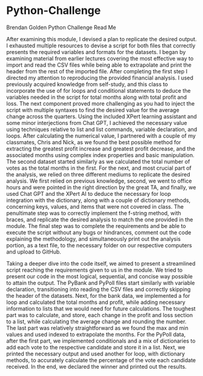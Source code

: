 # Python-Challenge
Brendan Golden 
Python Challenge Read Me 

After examining this module, I devised a plan to replicate the desired output. I exhausted multiple resources to devise a script for both files that correctly presents the required variables and formats for the datasets. I began by examining material from earlier lectures covering the most effective way to import and read the CSV files while being able to extrapolate and print the header from the rest of the imported file. After completing the first step I directed my attention to reproducing the provided financial analysis. I used previously acquired knowledge from self-study, and this class to incorporate the use of for loops and conditional statements to deduce the variables needed in the script for total months along with total profit and loss. The next component proved more challenging as you had to inject the script with multiple syntaxes to find the desired value for the average change across the quarters. Using the included XPert learning assistant and some minor interjections from Chat GPT, I achieved the necessary value using techniques relative to list and list commands, variable declaration, and loops. After calculating the numerical value, I partnered with a couple of my classmates, Chris and Nick, as we found the best possible method for extracting the greatest profit increase and greatest profit decrease, and the associated months using complex index properties and basic manipulation. The second dataset started similarly as we calculated the total number of votes as the total months in the first. For the next, and most crucial part of the analysis, we relied on three different mediums to replicate the desired analysis. We first relied on previous knowledge, second, we went to office hours and were pointed in the right direction by the great TA, and finally, we used Chat GPT and the XPert AI to deduce the necessary for loop integration with the dictionary, along with a couple of dictionary methods, concerning keys, values, and items that were not covered in class. The penultimate step was to correctly implement the f-string method, with braces, and replicate the desired analysis to match the one provided in the module. The final step was to complete the requirements and be able to execute the script without any bugs or hindrances, comment out the code explaining the methodology, and simultaneously print out the analysis portion, as a text file, to the necessary folder on our respective computers and upload to GitHub. 

Taking a deeper dive into the code itself, we aimed to present a streamlined script reaching the requirements given to us in the module. We tried to present our code in the most logical, sequential, and concise way possible to attain the output. The PyBank and PyPoll files start similarly with variable declaration, transitioning into reading the CSV files and correctly skipping the header of the datasets. Next, for the bank data, we implemented a for loop and calculated the total months and profit, while adding necessary information to lists that we would need for future calculations.  The toughest part was to calculate, and store, each change in the profit and loss section to a list, while calculating the average change and rounding the number. The last part was relatively straightforward as we found the max and min values and used indexed to extrapolate the months. For the PyPoll data, after the first part, we implemented conditionals and a mix of dictionaries to add each vote to the respective candidate and store it in a list. Next, we printed the necessary output and used another for loop, with dictionary methods, to accurately calculate the percentage of the vote each candidate received. In the end, we declared the winner and printed out the results. 

